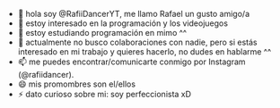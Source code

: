 - 👋 hola soy @RafiiDancerYT, me llamo Rafael un gusto amigo/a
- 👀 estoy interesado en la programación y los videojuegos 
- 🌱 estoy estudiando programación en mimo ^^
- 💞️ actualmente no busco colaboraciones con nadie, pero si estás interesado en mi trabajo y quieres hacerlo, no dudes en hablarme ^^
- 📫 me puedes encontrar/comunicarte conmigo por Instagram (@rafiidancer).
- 😄 mis promombres son el/ellos
- ⚡ dato curioso sobre mi: soy perfeccionista xD

<!---
RafiiDancerYT/RafiiDancerYT is a ✨ special ✨ repository because its `README.md` (this file) appears on your GitHub profile.
You can click the Preview link to take a look at your changes.
--->
